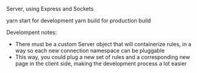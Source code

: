 Server, using Express and Sockets

yarn start for development
yarn build for production build

Develompent notes:

- There must be a custom Server object that will containerize rules, in a way so each new connection namespace can be pluggable
- This way, you could plug a new set of rules and a corresponding new page in the client side, making the development process a lot easier
